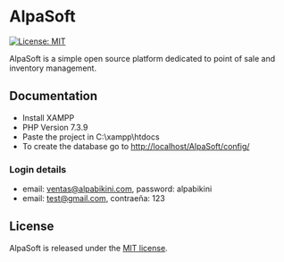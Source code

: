 # AlpaSoft

[![License: MIT](https://img.shields.io/badge/License-MIT-blue.svg)](https://opensource.org/licenses/MIT)

AlpaSoft is a simple open source platform dedicated to point of sale and inventory management.

## Documentation 

- Install XAMPP
- PHP Version 7.3.9 
- Paste the project in C:\xampp\htdocs
- To create the database go to [http://localhost/AlpaSoft/config/](http://localhost/AlpaSoft/config/)

### Login details

* email: ventas@alpabikini.com, password: alpabikini
* email: test@gmail.com, contraeña: 123

## License

AlpaSoft is released under the [MIT license](LICENSE).
